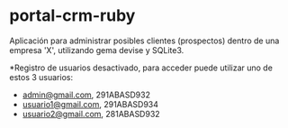 # portal-crm-ruby
Aplicación para administrar posibles clientes (prospectos) dentro de una empresa 'X', utilizando gema devise y SQLite3.

*Registro de usuarios desactivado, para acceder puede utilizar uno de estos 3 usuarios:
- admin@gmail.com, 291ABASD932
- usuario1@gmail.com, 291ABASD934
- usuario2@gmail.com, 281ABASD932
